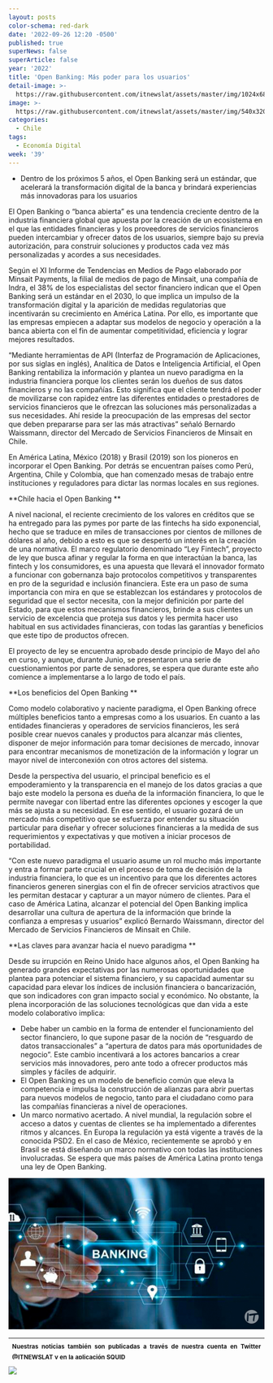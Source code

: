 ```yaml
---
layout: posts
color-schema: red-dark
date: '2022-09-26 12:20 -0500'
published: true
superNews: false
superArticle: false
year: '2022'
title: 'Open Banking: Más poder para los usuarios'
detail-image: >-
  https://raw.githubusercontent.com/itnewslat/assets/master/img/1024x680/banking-g.jpg
image: >-
  https://raw.githubusercontent.com/itnewslat/assets/master/img/540x320/banking-p.jpg
categories:
  - Chile
tags:
  - Economía Digital
week: '39'
---
```

- Dentro de los próximos 5 años, el Open Banking será un estándar, que acelerará la transformación digital de la banca y brindará experiencias más innovadoras para los usuarios

El Open Banking o “banca abierta” es una tendencia creciente dentro de la industria financiera global que apuesta por la creación de un ecosistema en el que las entidades financieras y los proveedores de servicios financieros pueden intercambiar y ofrecer datos de los usuarios, siempre bajo su previa autorización, para construir soluciones y productos cada vez más personalizadas y acordes a sus necesidades.  

Según el XI Informe de Tendencias en Medios de Pago elaborado por Minsait Payments, la filial de medios de pago de Minsait, una compañía de Indra, el 38% de los especialistas del sector financiero indican que el Open Banking será un estándar en el 2030, lo que implica un impulso de la transformación digital y la aparición de medidas regulatorias que incentivarán su crecimiento en América Latina. Por ello, es importante que las empresas empiecen a adaptar sus modelos de negocio y operación a la banca abierta con el fin de aumentar competitividad, eficiencia y lograr mejores resultados. 

“Mediante herramientas de API (Interfaz de Programación de Aplicaciones, por sus siglas en inglés), Analítica de Datos e Inteligencia Artificial, el Open Banking rentabiliza la información y plantea un nuevo paradigma en la industria financiera porque los clientes serán los dueños de sus datos financieros y no las compañías. Esto significa que el cliente tendrá el poder de movilizarse con rapidez entre las diferentes entidades o prestadores de servicios financieros que le ofrezcan las soluciones más personalizadas a sus necesidades. Ahí reside la preocupación de las empresas del sector que deben prepararse para ser las más atractivas” señaló Bernardo Waissmann, director del Mercado de Servicios Financieros de Minsait en Chile.

En América Latina, México (2018) y Brasil (2019) son los pioneros en incorporar el Open Banking. Por detrás      se encuentran países como Perú, Argentina, Chile y Colombia, que han comenzado mesas de trabajo entre instituciones y reguladores para dictar las normas locales en sus regiones.

**Chile hacia el Open Banking **

A nivel nacional, el reciente crecimiento de los valores en créditos que se ha entregado para las pymes por parte de las fintechs ha sido exponencial, hecho que se traduce en miles de transacciones por cientos de millones de dólares al año, debido a esto es que se despertó un interés en la creación de una normativa. El marco regulatorio denominado “Ley Fintech”, proyecto de ley que busca afinar y regular la forma en que interactúan la banca, las fintech y los consumidores, es una apuesta que llevará el innovador formato a funcionar con gobernanza bajo protocolos competitivos y transparentes en pro de la seguridad e inclusión financiera. Este era un paso de suma importancia con mira en que se establezcan los estándares y protocolos de seguridad que el sector necesita, con la mejor definición por parte del Estado, para que estos mecanismos financieros, brinde a sus clientes un servicio de excelencia que proteja sus datos y les permita hacer uso habitual en sus actividades financieras, con todas las garantías y beneficios que este tipo de productos ofrecen.

El proyecto de ley se encuentra aprobado desde principio de Mayo del año en curso, y aunque, durante Junio, se presentaron una serie de cuestionamientos por parte de senadores, se espera que durante este año comience a implementarse a lo largo de todo el país.

**Los beneficios del Open Banking **

Como modelo colaborativo y naciente paradigma, el Open Banking ofrece múltiples beneficios tanto a empresas como a los usuarios. En cuanto a las entidades financieras y operadores de servicios financieros, les será posible crear nuevos canales y productos para alcanzar más clientes, disponer de mejor información para tomar decisiones de mercado, innovar para encontrar mecanismos de monetización de la información y lograr un mayor nivel de interconexión con otros actores del sistema. 

Desde la perspectiva del usuario, el principal beneficio es el empoderamiento y la transparencia en el manejo de los datos gracias a que bajo este modelo la persona es dueña de la información financiera, lo que le permite navegar con libertad entre las diferentes opciones y escoger la que más se ajusta a su necesidad. En ese sentido, el usuario gozará de un mercado más competitivo que se esfuerza por entender su situación particular para diseñar y ofrecer soluciones financieras a la medida de sus requerimientos y expectativas y que motiven a iniciar procesos de portabilidad. 

“Con este nuevo paradigma el usuario asume un rol mucho más importante y entra a formar parte crucial en el proceso de toma de decisión de la industria financiera, lo que es un incentivo para que los diferentes actores financieros generen sinergias con el fin de ofrecer servicios atractivos que les permitan destacar y capturar a un mayor número de clientes. Para el caso de América Latina, alcanzar el potencial del Open Banking implica desarrollar una cultura de apertura de la información que brinde la confianza a empresas y usuarios” explicó Bernardo Waissmann, director del Mercado de Servicios Financieros de Minsait en Chile. 

**Las claves para avanzar hacia el nuevo paradigma **

Desde su irrupción en Reino Unido hace algunos años, el Open Banking ha generado grandes expectativas por las numerosas oportunidades que plantea para potenciar el sistema financiero, y su capacidad aumentar su capacidad para elevar los índices de inclusión financiera o bancarización, que son indicadores con gran impacto social y económico. No obstante, la plena incorporación de las soluciones tecnológicas que dan vida a este modelo colaborativo implica: 

- Debe haber un cambio en la forma de entender el funcionamiento del sector financiero, lo que supone pasar de la noción de “resguardo de datos transaccionales” a “apertura de datos para más oportunidades de negocio”. Este cambio incentivará a los actores bancarios a crear servicios más innovadores, pero ante todo a ofrecer productos más simples y fáciles de adquirir. 
- El Open Banking es un modelo de beneficio común que eleva la competencia e impulsa la construcción de alianzas para abrir puertas para nuevos modelos de negocio, tanto para el ciudadano como para las compañías financieras a nivel de operaciones.  
- Un marco normativo acertado. A nivel mundial, la regulación sobre el acceso a datos y cuentas de clientes se ha implementado a diferentes ritmos y alcances. En Europa la regulación ya está vigente a través de la conocida PSD2. En el caso de México, recientemente se aprobó y en Brasil se está diseñando un marco normativo con todas las instituciones involucradas. Se espera que más países de América Latina pronto tenga una ley de Open Banking.

![](https://raw.githubusercontent.com/itnewslat/assets/master/img/540x320/banking-p.jpg)

<table style="height: 42px;" width="569">
<tbody>
<tr>
<td style="text-align: justify;"><sub><strong>Nuestras noticias también son publicadas a través de nuestra cuenta en Twitter <a href="https://twitter.com/itnewslat?lang=es">@ITNEWSLAT</a> y en la aplicación <a href="https://squidapp.co/en/">SQUID</a></strong></sub></td>
</tr>
</tbody>
</table>

<img src="https://tracker.metricool.com/c3po.jpg?hash=56f88a41e39ab42c063cc51676587a04"/>


